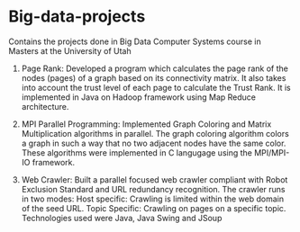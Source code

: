 # Big-data-projects
Contains the projects done in Big Data Computer Systems course in Masters at the University of Utah

1. Page Rank: Developed a program which calculates the page rank of the nodes (pages) of a graph based on its connectivity   matrix. It also takes into account the trust level of each page to calculate the Trust Rank. It is implemented in Java on Hadoop framework using Map Reduce architecture.

2. MPI Parallel Programming: Implemented Graph Coloring and Matrix Multiplication algorithms in parallel. The graph coloring algorithm colors a graph in such a way that no two adjacent nodes have the same color. These algorithms were implemented in C langugage using the MPI/MPI-IO framework.

3. Web Crawler: Built a parallel focused web crawler compliant with Robot Exclusion Standard and URL redundancy recognition. The crawler runs in two modes:
Host specific: Crawling is limited within the web domain of the seed URL.
Topic Specific: Crawling on pages on a specific topic.
Technologies used were Java, Java Swing and JSoup


